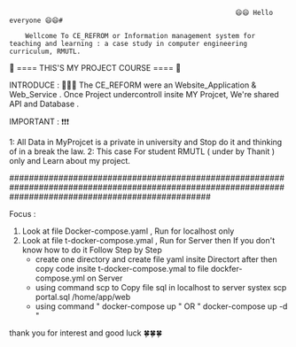                                                              😄😄 Hello everyone 😄😄#

        Wellcome To CE_REFROM or Information management system for teaching and learning : a case study in computer engineering curriculum, RMUTL.

 
                                                   📍  ====     THIS'S MY PROJECT COURSE    ====  📍
                                                     
     
  INTRODUCE : 📣📣📣
  The CE_REFORM were an Website_Application & Web_Service .
  Once Project undercontroll insite MY Projcet, We're shared API and Database .


  IMPORTANT : ❗❗❗

  1: All Data in MyProjcet is a private in university and Stop do it and thinking of in a break the law.
  2: This case For student RMUTL ( under by Thanit ) only and Learn about my project.


  #########################################################################################################################################################

Focus : 
1. Look at file Docker-compose.yaml , Run for localhost only
2. Look at file t-docker-compose.ymal , Run for Server then If you don't know how to do it Follow Step by Step
   -  create one directory and create file yaml insite Directort after then copy code insite  t-docker-compose.ymal to file dockfer-compose.yml on Server
   -  using command scp to Copy file sql in localhost to server
         systex scp portal.sql  /home/app/web 
   -  using command " docker-compose up " OR " docker-compose up -d "
  

thank you for interest and good luck 🍀🍀🍀

